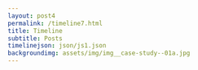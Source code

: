 ```yaml
---
layout: post4
permalink: /timeline7.html
title: Timeline
subtitle: Posts
timelinejson: json/js1.json
backgroundimg: assets/img/img__case-study--01a.jpg
---
```

<div id='timeline-embed'></div>
<script src="js/timeline.js"></script>